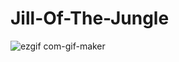 # Jill-Of-The-Jungle
![ezgif com-gif-maker](https://user-images.githubusercontent.com/74188589/136394546-a42b61ad-b1d9-48d4-90d8-791f40591dff.gif)
